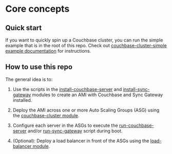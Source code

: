 # Core concepts

## Quick start

If you want to quickly spin up a Couchbase cluster, you can run the simple example that is in the root of this repo.
Check out [couchbase-cluster-simple example
documentation](https://github.com/gruntwork-io/terraform-aws-couchbase/blob/main/examples/couchbase-cluster-simple)
for instructions.

## How to use this repo

The general idea is to: 

1. Use the scripts in the
   [install-couchbase-server](https://github.com/gruntwork-io/terraform-aws-couchbase/tree/main/modules/install-couchbase-server) and
   [install-sync-gateway](https://github.com/gruntwork-io/terraform-aws-couchbase/tree/main/modules/install-sync-gateway)
   modules to create an AMI with Couchbase and Sync Gateway installed.
   
1. Deploy the AMI across one or more Auto Scaling Groups (ASG) using the [couchbase-cluster
   module](https://github.com/gruntwork-io/terraform-aws-couchbase/tree/main/modules/couchbase-cluster).   
   
1. Configure each server in the ASGs to execute the 
   [run-couchbase-server](https://github.com/gruntwork-io/terraform-aws-couchbase/tree/main/modules/run-couchbase-server) and/or
   [run-sync-gateway](https://github.com/gruntwork-io/terraform-aws-couchbase/tree/main/modules/run-sync-gateway)
   script during boot.

1. (Optional): Deploy a load balancer in front of the ASGs using the [load-balancer 
   module](https://github.com/gruntwork-io/terraform-aws-couchbase/tree/main/modules/load-balancer).

